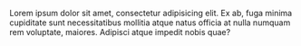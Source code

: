 Lorem ipsum dolor sit amet, consectetur adipisicing elit. Ex ab, fuga minima cupiditate sunt necessitatibus mollitia atque natus officia at nulla numquam rem voluptate, maiores. Adipisci atque impedit nobis quae?